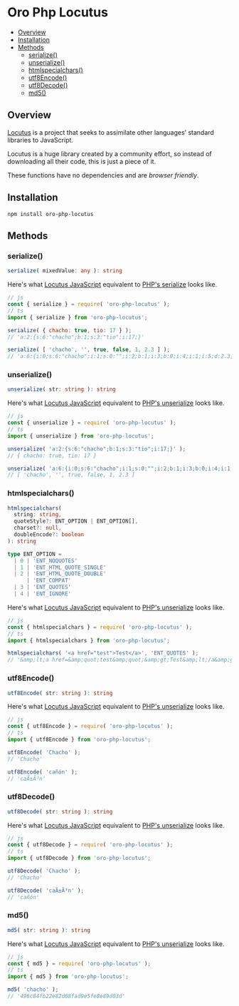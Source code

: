 # Oro Php Locutus

* [Overview](#overview)
* [Installation](#installation)
* [Methods](#methods)
  * [serialize()](#serialize)
  * [unserialize()](#unserialize)
  * [htmlspecialchars()](#htmlspecialchars)
  * [utf8Encode()](#utf8encode)
  * [utf8Decode()](#utf8decode)
  * [md5()](#md5)

## Overview

[Locutus](https://locutus.io/php/) is a project that seeks to assimilate other languages’ standard libraries to JavaScript.

Locutus is a huge library created by a community effort, so instead of downloading all their code, this is just a piece of it.

These functions have no dependencies and are _browser friendly_.

## Installation

```shell
npm install oro-php-locutus
```

## Methods

### serialize()
```ts
serialize( mixedValue: any ): string
```

Here's what [Locutus JavaScript](https://github.com/locutusjs/locutus/blob/master/src/php/var/serialize.js)
equivalent to [PHP's serialize](https://www.php.net/manual/en/function.serialize.php) looks like.

```js
// js
const { serialize } = require( 'oro-php-locutus' );
// ts
import { serialize } from 'oro-php-locutus';

serialize( { chacho: true, tio: 17 } );
// 'a:2:{s:6:"chacho";b:1;s:3:"tio";i:17;}'

serialize( [ 'chacho', '', true, false, 1, 2.3 ] );
// 'a:6:{i:0;s:6:"chacho";i:1;s:0:"";i:2;b:1;i:3;b:0;i:4;i:1;i:5;d:2.3;}'
```

### unserialize()
```ts
unserialize( str: string ): string
```

Here's what [Locutus JavaScript](https://github.com/locutusjs/locutus/blob/master/src/php/var/unserialize.js)
equivalent to [PHP's unserialize](https://www.php.net/manual/en/function.unserialize.php) looks like.

```js
// js
const { unserialize } = require( 'oro-php-locutus' );
// ts
import { unserialize } from 'oro-php-locutus';

unserialize( 'a:2:{s:6:"chacho";b:1;s:3:"tio";i:17;}' );
// { chacho: true, tio: 17 }

unserialize( 'a:6:{i:0;s:6:"chacho";i:1;s:0:"";i:2;b:1;i:3;b:0;i:4;i:1;i:5;d:2.3;}' );
// [ 'chacho', '', true, false, 1, 2.3 ]
```

### htmlspecialchars()
```ts
htmlspecialchars(
  string: string,
  quoteStyle?: ENT_OPTION | ENT_OPTION[],
  charset?: null,
  doubleEncode?: boolean
): string

type ENT_OPTION =
  | 0 | 'ENT_NOQUOTES'
  | 1 | 'ENT_HTML_QUOTE_SINGLE'
  | 2 | 'ENT_HTML_QUOTE_DOUBLE'
      | 'ENT_COMPAT'
  | 3 | 'ENT_QUOTES'
  | 4 | 'ENT_IGNORE'
```

Here's what [Locutus JavaScript](https://github.com/locutusjs/locutus/blob/master/src/php/strings/htmlspecialchars.js)
equivalent to [PHP's unserialize](https://www.php.net/manual/en/function.htmlspecialchars.php) looks like.

```js
// js
const { htmlspecialchars } = require( 'oro-php-locutus' );
// ts
import { htmlspecialchars } from 'oro-php-locutus';

htmlspecialchars( '<a href="test">Test</a>', 'ENT_QUOTES' );
// '&amp;lt;a href=&amp;quot;test&amp;quot;&amp;gt;Test&amp;lt;/a&amp;gt;'
```

### utf8Encode()
```ts
utf8Encode( str: string ): string
```

Here's what [Locutus JavaScript](https://github.com/locutusjs/locutus/blob/master/src/php/xml/utf8_encode.js)
equivalent to [PHP's unserialize](https://www.php.net/manual/en/function.utf8-encode.php) looks like.

```js
// js
const { utf8Encode } = require( 'oro-php-locutus' );
// ts
import { utf8Encode } from 'oro-php-locutus';

utf8Encode( 'Chacho' );
// 'Chacho'

utf8Encode( 'cañón' );
// 'caÃ±Ã³n'
```

### utf8Decode()
```ts
utf8Decode( str: string ): string
```

Here's what [Locutus JavaScript](https://github.com/locutusjs/locutus/blob/master/src/php/xml/utf8_decode.js)
equivalent to [PHP's unserialize](https://www.php.net/manual/en/function.utf8-decode.php) looks like.

```js
// js
const { utf8Decode } = require( 'oro-php-locutus' );
// ts
import { utf8Decode } from 'oro-php-locutus';

utf8Decode( 'Chacho' );
// 'Chacho'

utf8Decode( 'caÃ±Ã³n' );
// 'cañón'
```

### md5()
```ts
md5( str: string ): string
```

Here's what [Locutus JavaScript](https://github.com/locutusjs/locutus/blob/master/src/php/strings/md5.js)
equivalent to [PHP's unserialize](https://www.php.net/manual/en/function.md5.php) looks like.

```js
// js
const { md5 } = require( 'oro-php-locutus' );
// ts
import { md5 } from 'oro-php-locutus';

md5( 'chacho' );
// '496c84fb22e82d68fad9e5fe8e89d03d'
```
